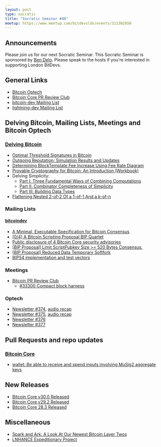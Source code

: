 ```yaml
---
layout: post
type: socratic
title: "Socratic Seminar #46"
meetup: https://www.meetup.com/bitdevsldn/events/311302850
---
```


## Announcements

Please join us for our next Socratic Seminar. This Socratic Seminar is sponsored by [Ben Delo](https://twitter.com/bendelo).
Please speak to the hosts if you're interested in supporting London BitDevs.

## General Links

* [Bitcoin Optech](https://bitcoinops.org)
* [Bitcoin Core PR Review Club](https://bitcoincore.reviews)
* [bitcoin-dev Mailing List](https://lists.linuxfoundation.org/pipermail/bitcoin-dev)
* [lightning-dev Mailing List](https://lists.linuxfoundation.org/pipermail/lightning-dev)

## Delving Bitcoin, Mailing Lists, Meetings and Bitcoin Optech
### [Delving Bitcoin](https://delvingbitcoin.org/)
- [Optimal Threshold Signatures in Bitcoin](https://delvingbitcoin.org/t/optimal-threshold-signatures-in-bitcoin/2023)
- [Outgoing Reputation: Simulation Results and Updates](https://delvingbitcoin.org/t/outgoing-reputation-simulation-results-and-updates/2069)
- [Determining BlockTemplate Fee Increase Using Fee Rate Diagram](https://delvingbitcoin.org/t/determining-blocktemplate-fee-increase-using-fee-rate-diagram/2052)
- [Provable Cryptography for Bitcoin: An Introduction (Workbook)](https://delvingbitcoin.org/t/provable-cryptography-for-bitcoin-an-introduction-workbook/1974)
- Delving Simplicity:
  - [Part Ⅰ: Three Fundamental Ways of Combining Computations](https://delvingbitcoin.org/t/delving-simplicity-part-three-fundamental-ways-of-combining-computations/1902)
  - [Part Ⅱ: Combinator Completeness of Simplicity](https://delvingbitcoin.org/t/delving-simplicity-part-combinator-completeness-of-simplicity/1935)
  - [Part Ⅲ: Building Data Types](https://delvingbitcoin.org/t/delving-simplicity-part-building-data-types/1956)
- [Flattening Nested 2-of-2 Of a 1-of-1 And a k-of-n](https://delvingbitcoin.org/t/flattening-nested-2-of-2-of-a-1-of-1-and-a-k-of-n/2018)

### Mailing Lists
#### [bitcoindev](https://groups.google.com/g/bitcoindev)
- [A Minimal, Executable Specification for Bitcoin Consensus](https://groups.google.com/g/bitcoindev/c/qMN_hy9g774)
- [\[0/4\] A Bitcoin Scripting Proposal BIP Quartet](https://groups.google.com/g/bitcoindev/c/GisTcPb8Jco)
- [Public disclosure of 4 Bitcoin Core security advisories](https://groups.google.com/g/bitcoindev/c/sBpCgS_yGws)
- [\[BIP Proposal\] Limit ScriptPubkey Size >= 520 Bytes Consensus.](https://groups.google.com/g/bitcoindev/c/YO8ZwnG_ISs)
- [\[BIP Proposal\] Reduced Data Temporary Softfork](https://groups.google.com/g/bitcoindev/c/nOZim6FbuF8)
- [BIP54 implementation and test vectors](https://groups.google.com/g/bitcoindev/c/1XEtmIS_XRc)

### Meetings
- [Bitcoin PR Review Club](https://bitcoincore.reviews)
  - [#33300 Compact block harness](https://bitcoincore.reviews/33300)

### Optech
- [Newsletter #374](https://bitcoinops.org/en/newsletters/2025/10/03/), [audio recap](https://bitcoinops.org/en/podcast/2025/10/07/)
- [Newsletter #375](https://bitcoinops.org/en/newsletters/2025/10/10/), [audio recap](https://bitcoinops.org/en/podcast/2025/10/14/)
- [Newsletter #376](https://bitcoinops.org/en/newsletters/2025/10/17/)
- [Newsletter #377](https://bitcoinops.org/en/newsletters/2025/10/24/)


## Pull Requests and repo updates
### [Bitcoin Core](https://github.com/bitcoin/bitcoin)
<!--- Link to query merged PRs since YYYY-MM-DD sorted by descending activity: https://github.com/bitcoin/bitcoin/pulls?page=1&q=is%3Apr+is%3Aclosed+merged%3A%3EYYYY-MM-DD+sort%3Acomments-desc -->
- [wallet: Be able to receive and spend inputs involving MuSig2 aggregate keys](https://github.com/bitcoin/bitcoin/pull/29675)


## New Releases
- [Bitcoin Core v30.0 Released](https://groups.google.com/g/bitcoindev/c/44rT5evWVxI)
- [Bitcoin Core v29.2 Released](https://groups.google.com/g/bitcoindev/c/XLYTbiq25c0)
- [Bitcoin Core 28.3 Released](https://groups.google.com/g/bitcoindev/c/U6lYb0yf93w)

## Miscellaneous
- [Spark and Ark: A Look At Our Newest Bitcoin Layer Twos](https://bitcoinmagazine.com/technical/spark-and-ark-a-look-at-our-newest-bitcoin-layer-twos)
- [LNHANCE Expeditionary Project](https://gist.github.com/Ademan/300f19f925e368a3b532ddbf3c88b425)
